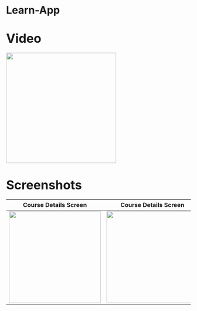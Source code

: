 # Learn-App

# <span style="font-size:larger;">Video</span>
<img width="300" src="https://github.com/asifjahan1/Learn-App/assets/54774661/90a048fa-c398-49df-83f9-2644ccabaead">

# <span style="font-size:larger;">Screenshots</span>

| Course Details Screen | Course Details Screen |
|------|-------|
|<img width="250" src="https://github.com/asifjahan1/Learn-App/assets/54774661/7ccc3686-6810-41b0-bd0c-332ccda4a7a3">|<img width="250" src="https://github.com/asifjahan1/Learn-App/assets/54774661/6c8c67e7-baec-45a1-b7d7-27c117f89dea">|
